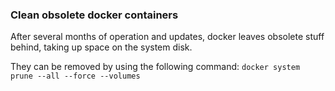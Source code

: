 <h3>Clean obsolete docker containers</h3>
After several months of operation and updates, docker leaves obsolete stuff behind, taking up space on the system disk.

They can be removed by using the following command:
`docker system prune --all --force --volumes`
